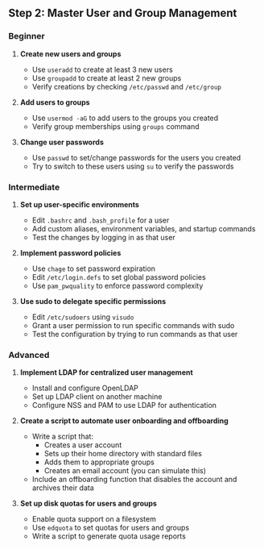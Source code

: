 
## Step 2: Master User and Group Management

### Beginner

1. **Create new users and groups**
   - Use `useradd` to create at least 3 new users
   - Use `groupadd` to create at least 2 new groups
   - Verify creations by checking `/etc/passwd` and `/etc/group`

2. **Add users to groups**
   - Use `usermod -aG` to add users to the groups you created
   - Verify group memberships using `groups` command

3. **Change user passwords**
   - Use `passwd` to set/change passwords for the users you created
   - Try to switch to these users using `su` to verify the passwords

### Intermediate

1. **Set up user-specific environments**
   - Edit `.bashrc` and `.bash_profile` for a user
   - Add custom aliases, environment variables, and startup commands
   - Test the changes by logging in as that user

2. **Implement password policies**
   - Use `chage` to set password expiration
   - Edit `/etc/login.defs` to set global password policies
   - Use `pam_pwquality` to enforce password complexity

3. **Use sudo to delegate specific permissions**
   - Edit `/etc/sudoers` using `visudo`
   - Grant a user permission to run specific commands with sudo
   - Test the configuration by trying to run commands as that user

### Advanced

1. **Implement LDAP for centralized user management**
   - Install and configure OpenLDAP
   - Set up LDAP client on another machine
   - Configure NSS and PAM to use LDAP for authentication

2. **Create a script to automate user onboarding and offboarding**
   - Write a script that:
     - Creates a user account
     - Sets up their home directory with standard files
     - Adds them to appropriate groups
     - Creates an email account (you can simulate this)
   - Include an offboarding function that disables the account and archives their data

3. **Set up disk quotas for users and groups**
   - Enable quota support on a filesystem
   - Use `edquota` to set quotas for users and groups
   - Write a script to generate quota usage reports
